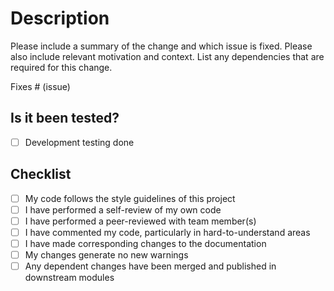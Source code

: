 # Description

Please include a summary of the change and which issue is fixed. Please also include relevant motivation and context. List any dependencies that are required for this change.

Fixes # (issue)

## Is it been tested?
- [ ] Development testing done

## Checklist

- [ ] My code follows the style guidelines of this project
- [ ] I have performed a self-review of my own code
- [ ] I have performed a peer-reviewed with team member(s)
- [ ] I have commented my code, particularly in hard-to-understand areas
- [ ] I have made corresponding changes to the documentation
- [ ] My changes generate no new warnings
- [ ] Any dependent changes have been merged and published in downstream modules
